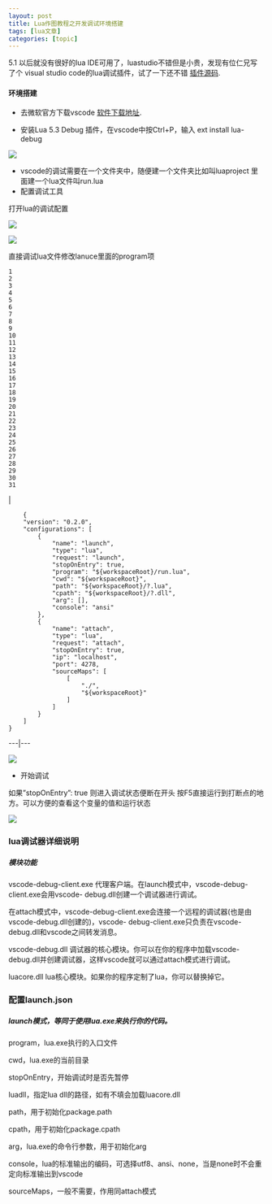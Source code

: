 ```yaml
---
layout: post
title: Lua作图教程之开发调试环境搭建 
tags: [lua文章]
categories: [topic]
---
```

5.1 以后就没有很好的lua IDE可用了，luastudio不错但是小贵，发现有位仁兄写了个 visual studio
code的lua调试插件，试了一下还不错 [插件源码](https://github.com/actboy168/vscode-lua-debug).

#### 环境搭建

  * 去微软官方下载vscode [软件下载地址](https://code.visualstudio.com/).

  * 安装Lua 5.3 Debug 插件，在vscode中按Ctrl+P，输入 ext install lua-debug 

![](https://img-blog.csdn.net/20161104010436388)

  * vscode的调试需要在一个文件夹中，随便建一个文件夹比如叫luaproject 里面建一个lua文件叫run.lua
  * 配置调试工具 

打开lua的调试配置

![](https://img-blog.csdn.net/20161104010854688)

![](https://img-blog.csdn.net/20161104010908407)

直接调试lua文件修改lanuce里面的program项

    
    
    1  
    2  
    3  
    4  
    5  
    6  
    7  
    8  
    9  
    10  
    11  
    12  
    13  
    14  
    15  
    16  
    17  
    18  
    19  
    20  
    21  
    22  
    23  
    24  
    25  
    26  
    27  
    28  
    29  
    30  
    31  
    

|

    
    
        {  
        "version": "0.2.0",  
        "configurations": [  
            {  
                "name": "launch",  
                "type": "lua",  
                "request": "launch",  
                "stopOnEntry": true,  
                "program": "${workspaceRoot}/run.lua",  
                "cwd": "${workspaceRoot}",  
                "path": "${workspaceRoot}/?.lua",  
                "cpath": "${workspaceRoot}/?.dll",  
                "arg": [],  
                "console": "ansi"  
            },  
            {  
                "name": "attach",  
                "type": "lua",  
                "request": "attach",  
                "stopOnEntry": true,  
                "ip": "localhost",  
                "port": 4278,  
                "sourceMaps": [  
                    [  
                        "./",  
                        "${workspaceRoot}"  
                    ]  
                ]  
            }  
        ]  
    }  
      
  
---|---  
  
![](https://img-blog.csdn.net/20161104011657300)

  * 开始调试 

如果”stopOnEntry”: true 则进入调试状态便断在开头 按F5直接运行到打断点的地方。可以方便的查看这个变量的值和运行状态

![](https://img-blog.csdn.net/20161104011855937)

### lua调试器详细说明

##### 模块功能

vscode-debug-client.exe 代理客户端。在launch模式中，vscode-debug-client.exe会用vscode-
debug.dll创建一个调试器进行调试。

在attach模式中，vscode-debug-client.exe会连接一个远程的调试器(也是由vscode-debug.dll创建的)，vscode-
debug-client.exe只负责在vscode-debug.dll和vscode之间转发消息。

vscode-debug.dll 调试器的核心模块。你可以在你的程序中加载vscode-
debug.dll并创建调试器，这样vscode就可以通过attach模式进行调试。

luacore.dll lua核心模块。如果你的程序定制了lua，你可以替换掉它。

### 配置launch.json

##### launch模式，等同于使用lua.exe来执行你的代码。

program，lua.exe执行的入口文件

cwd，lua.exe的当前目录

stopOnEntry，开始调试时是否先暂停

luadll，指定lua dll的路径，如有不填会加载luacore.dll

path，用于初始化package.path

cpath，用于初始化package.cpath

arg，lua.exe的命令行参数，用于初始化arg

console，lua的标准输出的编码，可选择utf8、ansi、none，当是none时不会重定向标准输出到vscode

sourceMaps，一般不需要，作用同attach模式